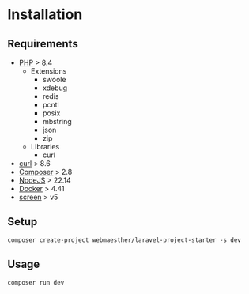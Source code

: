 # Installation

## Requirements

- [PHP](https://phpmon.app/) > 8.4
  - Extensions
    - swoole
    - xdebug
    - redis
    - pcntl
    - posix
    - mbstring
    - json
    - zip
  - Libraries
    - curl
- [curl](https://everything.curl.dev/install/macos.html) > 8.6
- [Composer](https://getcomposer.org/download/) > 2.8
- [NodeJS](https://nodejs.org/en/download) > 22.14
- [Docker](https://www.docker.com/) > 4.41
- [screen](https://formulae.brew.sh/formula/screen) > v5

## Setup

```shell
composer create-project webmaesther/laravel-project-starter -s dev
```

## Usage

```shell
composer run dev
```

